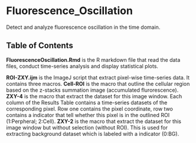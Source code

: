 # Fluorescence_Oscillation
Detect and analyze fluorescence oscillation in the time domain.

## Table of Contents

**FluorescenceOscillation.Rmd** is the R markdown file that read the data files, conduct time-series analysis and display statistical plots. 

**ROI-ZXY.ijm** is the ImageJ script that extract pixel-wise time-series data. It contains three macros. **Cell-ROI** is the macro that outline the cellular region based on the z-stacks summation image (accumulated flurorescence). **ZXY-4** is the macro that extract the dataset for this image window. Each column of the Results Table contains a time-series datasets of the corresponding pixel. Row one contains the pixel coordinate, row two contains a indicator that tell whether this pixel is in the outlined ROI (1:Perpheral; 2:Cell). **ZXY-2** is the macro that extract the dataset for this image window but without selection (without ROI). This is used for extracting background dataset which is labeled with a indicator (0:BG). 



